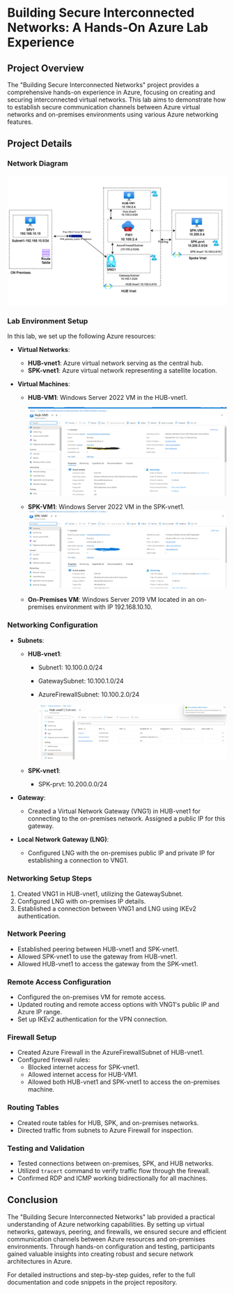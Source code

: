 # Building Secure Interconnected Networks: A Hands-On Azure Lab Experience

## Project Overview
The "Building Secure Interconnected Networks" project provides a comprehensive hands-on experience in Azure, focusing on creating and securing interconnected virtual networks. This lab aims to demonstrate how to establish secure communication channels between Azure virtual networks and on-premises environments using various Azure networking features.

## Project Details

### Network Diagram

![Screenshot 2023-11-08 152254](https://github.com/Saurabh-Bhargav/Azure-VNet-Connectivity-with-On-Premises/blob/main/Images/NetworkDaigram.png)



### Lab Environment Setup
In this lab, we set up the following Azure resources:

- **Virtual Networks**:
  - **HUB-vnet1**: Azure virtual network serving as the central hub.
  - **SPK-vnet1**: Azure virtual network representing a satellite location.

- **Virtual Machines**:
  - **HUB-VM1**: Windows Server 2022 VM in the HUB-vnet1.
    
    ![Screenshot 2023-11-08 152254](https://github.com/Saurabh-Bhargav/Azure-VNet-Connectivity-with-On-Premises/blob/main/Images/HUbVMDetails.png)
    
  - **SPK-VM1**: Windows Server 2022 VM in the SPK-vnet1.
    ![Screenshot 2023-11-08 152254](https://github.com/Saurabh-Bhargav/Azure-VNet-Connectivity-with-On-Premises/blob/main/Images/SPKVM1_Details.png)
  - **On-Premises VM**: Windows Server 2019 VM located in an on-premises environment with IP 192.168.10.10.

### Networking Configuration
- **Subnets**:
  - **HUB-vnet1**:
    - Subnet1: 10.100.0.0/24
    - GatewaySubnet: 10.100.1.0/24
    - AzureFirewallSubnet: 10.100.2.0/24
   
      ![Screenshot 2023-11-08 1522](https://github.com/Saurabh-Bhargav/Azure-VNet-Connectivity-with-On-Premises/blob/main/Images/HUBVnet1_SubnetDetails.png)

  - **SPK-vnet1**:
    - SPK-prvt: 10.200.0.0/24

- **Gateway**:
  - Created a Virtual Network Gateway (VNG1) in HUB-vnet1 for connecting to the on-premises network. Assigned a public IP for this gateway.

- **Local Network Gateway (LNG)**:
  - Configured LNG with the on-premises public IP and private IP for establishing a connection to VNG1.

### Networking Setup Steps
1. Created VNG1 in HUB-vnet1, utilizing the GatewaySubnet.
2. Configured LNG with on-premises IP details.
3. Established a connection between VNG1 and LNG using IKEv2 authentication.

### Network Peering
- Established peering between HUB-vnet1 and SPK-vnet1.
- Allowed SPK-vnet1 to use the gateway from HUB-vnet1.
- Allowed HUB-vnet1 to access the gateway from the SPK-vnet1.

### Remote Access Configuration
- Configured the on-premises VM for remote access.
- Updated routing and remote access options with VNG1's public IP and Azure IP range.
- Set up IKEv2 authentication for the VPN connection.

### Firewall Setup
- Created Azure Firewall in the AzureFirewallSubnet of HUB-vnet1.
- Configured firewall rules:
  - Blocked internet access for SPK-vnet1.
  - Allowed internet access for HUB-VM1.
  - Allowed both HUB-vnet1 and SPK-vnet1 to access the on-premises machine.

### Routing Tables
- Created route tables for HUB, SPK, and on-premises networks.
- Directed traffic from subnets to Azure Firewall for inspection.

### Testing and Validation
- Tested connections between on-premises, SPK, and HUB networks.
- Utilized `tracert` command to verify traffic flow through the firewall.
- Confirmed RDP and ICMP working bidirectionally for all machines.

## Conclusion
The "Building Secure Interconnected Networks" lab provided a practical understanding of Azure networking capabilities. By setting up virtual networks, gateways, peering, and firewalls, we ensured secure and efficient communication channels between Azure resources and on-premises environments. Through hands-on configuration and testing, participants gained valuable insights into creating robust and secure network architectures in Azure.

For detailed instructions and step-by-step guides, refer to the full documentation and code snippets in the project repository.


